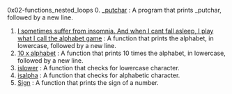 0x02-functions_nested_loops
0. [_putchar](./0-putchar.c) : A  program that prints _putchar, followed by a new line.
1. [I sometimes suffer from insomnia. And when I cant fall asleep, I play what I call the alphabet game](./1-alphabet.c) : A function that prints the alphabet, in lowercase, followed by a new line.
2. [10 x alphabet](./2-print_alphabet_x10.c) : A function that prints 10 times the alphabet, in lowercase, followed by a new line.
3. [islower](./3-islower.c) : A function that checks for lowercase character.
4. [isalpha](./4-isalpha.c) : A function that checks for alphabetic character.
5. [Sign](./5-sign.c) : A function that prints the sign of a number.
